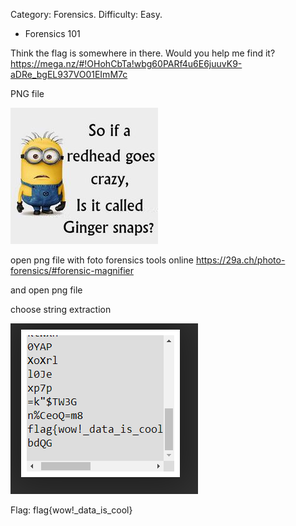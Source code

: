 Category: Forensics.
Difficulty: Easy.


- Forensics 101

Think the flag is somewhere in there. Would you help me find it?
<https://mega.nz/#!OHohCbTa!wbg60PARf4u6E6juuvK9-aDRe_bgEL937VO01EImM7c>

PNG file

![png file](/assets/95f6edfb66ef42d774a5a34581f19052.jpg)

open png file with foto forensics tools online
<https://29a.ch/photo-forensics/#forensic-magnifier>

and open png file

choose string extraction

![string extraction](/assets/forensics101.PNG)

Flag: flag{wow!_data_is_cool}

